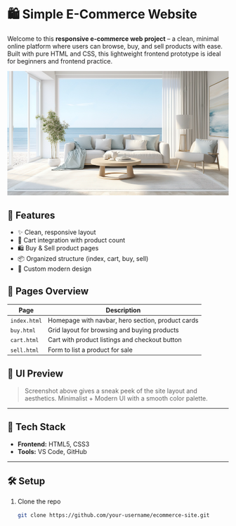 # 🛍️ Simple E-Commerce Website

Welcome to this **responsive e-commerce web project** – a clean, minimal online platform where users can browse, buy, and sell products with ease. Built with pure HTML and CSS, this lightweight frontend prototype is ideal for beginners and frontend practice.

![Preview](./wmremove-transformed.png)

## 🚀 Features

- ✨ Clean, responsive layout
- 🛒 Cart integration with product count
- 🛍️ Buy & Sell product pages
- 📦 Organized structure (index, cart, buy, sell)
- 🎨 Custom modern design

## 📁 Pages Overview

| Page | Description |
|------|-------------|
| `index.html` | Homepage with navbar, hero section, product cards |
| `buy.html` | Grid layout for browsing and buying products |
| `cart.html` | Cart with product listings and checkout button |
| `sell.html` | Form to list a product for sale |

## 📸 UI Preview

> Screenshot above gives a sneak peek of the site layout and aesthetics. Minimalist + Modern UI with a smooth color palette.

---

## 🧠 Tech Stack

- **Frontend:** HTML5, CSS3
- **Tools:** VS Code, GitHub

---

## 🛠️ Setup

1. Clone the repo  
   ```bash
   git clone https://github.com/your-username/ecommerce-site.git
